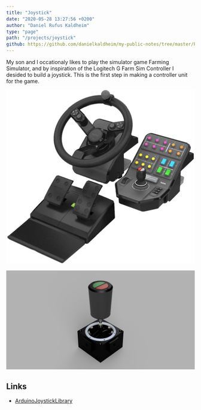 ```yaml
---
title: "Joystick"
date: "2020-05-28 13:27:56 +0200"
author: "Daniel Rufus Kaldheim"
type: "page"
path: "/projects/joystick"
github: https://github.com/danielkaldheim/my-public-notes/tree/master/Projects/Joystick
---
```



My son and I occationaly likes to play the simulator game Farming Simulator, and by inspiration of the Logitech G Farm Sim Controller I desided to build a joystick. This is the first step in making a controller unit for the game.

![Logitech G Farm Sim Controller](../../images/projects/joystick/images/original.1344x1243m.jpg)

![Joystick render 2](../../images/projects/joystick/images/Joystick_2020-May-17_10-05-08AM-000_CustomizedView5610265448.png)

## Links

- [ArduinoJoystickLibrary](https://github.com/MHeironimus/ArduinoJoystickLibrary/tree/version-1.0)
